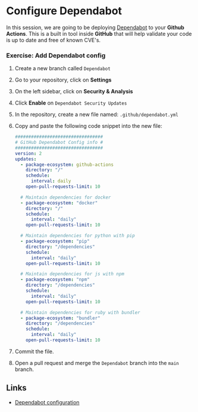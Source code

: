 # Configure Dependabot

In this session, we are going to be deploying [Dependabot](https://dependabot.com/) to your **Github Actions**. This is a built in tool inside **GitHub** that will help validate your code is up to date and free of known CVE's.

### Exercise: Add Dependabot config

1. Create a new branch called `Dependabot`
1. Go to your repository, click on **Settings**
1. On the left sidebar, click on **Security & Analysis**
1. Click **Enable** on `Dependabot Security Updates`
1. In the repository, create a new file named: `.github/dependabot.yml`
1. Copy and paste the following code snippet into the new file:

    ```yaml
    #################################
    # GitHub Dependabot Config info #
    #################################
    version: 2
    updates:
      - package-ecosystem: github-actions
        directory: "/"
        schedule:
          interval: daily
        open-pull-requests-limit: 10

      # Maintain dependencies for docker
      - package-ecosystem: "docker"
        directory: "/"
        schedule:
          interval: "daily"
        open-pull-requests-limit: 10

      # Maintain dependencies for python with pip
      - package-ecosystem: "pip"
        directory: "/dependencies"
        schedule:
          interval: "daily"
        open-pull-requests-limit: 10

      # Maintain dependencies for js with npm
      - package-ecosystem: "npm"
        directory: "/dependencies"
        schedule:
          interval: "daily"
        open-pull-requests-limit: 10

      # Maintain dependencies for ruby with bundler
      - package-ecosystem: "bundler"
        directory: "/dependencies"
        schedule:
          interval: "daily"
        open-pull-requests-limit: 10
    ```

1. Commit the file.
1. Open a pull request and merge the `Dependabot` branch into the `main` branch.

## Links

- [Dependabot configuration](https://docs.github.com/en/free-pro-team@latest/github/administering-a-repository/configuration-options-for-dependency-updates)